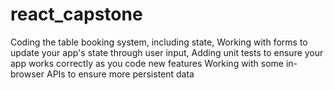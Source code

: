# react_capstone
Coding the table booking system, including state, Working with forms to update your app's state through user input, Adding unit tests to ensure your app works correctly as you code new features Working with some in-browser APIs to ensure more persistent data
